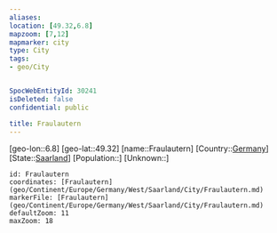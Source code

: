 ```yaml
---
aliases: 
location: [49.32,6.8]
mapzoom: [7,12] 
mapmarker: city 
type: City
tags:
- geo/City


SpocWebEntityId: 30241
isDeleted: false
confidential: public

title: Fraulautern
---
```

[geo-lon::6.8]
[geo-lat::49.32]
[name::Fraulautern]
[Country::[Germany](geo/Continent/Europe/Germany.md)]
[State::[Saarland](geo/Continent/Europe/Germany/Saarland.md)]
[Population::]
[Unknown::]


```leaflet
id: Fraulautern
coordinates: [Fraulautern](geo/Continent/Europe/Germany/West/Saarland/City/Fraulautern.md)
markerFile: [Fraulautern](geo/Continent/Europe/Germany/West/Saarland/City/Fraulautern.md)
defaultZoom: 11 
maxZoom: 18
```


